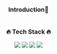 <div align="center">

### 
#
### Introduction🌱
#

### 🔥 Tech Stack 🔥 
<img src="https://img.shields.io/badge/Python-white?style=plastic&logo=Python&logoColor=3776AB"/> <img src="https://img.shields.io/badge/Tensorflow-gray?style=plastic&logo=Tensorflow&logoColor=FF6F00"/> <img src="https://img.shields.io/badge/Pytorch-green?style=plastic&logo=Pytorch&logoColor=EE4C2C"/>
<img src="https://img.shields.io/badge/sklearn-F7DF1E?style=plastic&logo=scikit-learn&logoColor=F7931E">
  
#

<!--
![Top Langs](https://github-readme-stats.vercel.app/api/top-langs/?username=Oh-HyunYoung&layout=compact&theme=tokyonight)


# 
</div>

![Anurag's GitHub stats](https://github-readme-stats.vercel.app/api?username=Oh-HyunYoung&show_icons=true&theme=tokyonight)
-->


<!--
**Oh-HyunYoung/Oh-HyunYoung** is a ✨ _special_ ✨ repository because its `README.md` (this file) appears on your GitHub profile.

Here are some ideas to get you started:

- 🔭 I’m currently working on ...
- 🌱 I’m currently learning ...
- 👯 I’m looking to collaborate on ...
- 🤔 I’m looking for help with ...
- 💬 Ask me about ...
- 📫 How to reach me: ...
- 😄 Pronouns: ...
- ⚡ Fun fact: ...
-->
